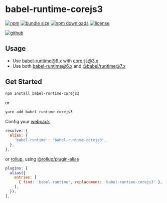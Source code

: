 # babel-runtime-corejs3

[![npm][badge-version]][npm]
[![bundle size][badge-size]][bundlephobia]
[![npm downloads][badge-downloads]][npm]
[![license][badge-license]][license]


[![github][badge-issues]][github]
<!--[![build][badge-build]][travis]-->
<!--[![coverage][badge-coverage]][coveralls]-->

## Usage

* Use [babel-runtime@6.x](https://www.npmjs.com/package/babel-runtime/v/6.26.0) with [core-js@3.x](https://www.npmjs.com/package/core-js/v/3.6.5)
* Use both [babel-runtime@6.x](https://www.npmjs.com/package/babel-runtime/v/6.26.0) and [@babel/runtime@7.x](https://www.npmjs.com/package/@babel/runtime/v/7.10.4)

## Get Started

```sh
npm install babel-runtime-corejs3
```

or

```sh
yarn add babel-runtime-corejs3
```

Config your [webpack](https://www.npmjs.com/package/webpack)

```js
resolve: {
  alias: {
    'babel-runtime': 'babel-runtime-corejs3',
  },
},
```

or [rollup](https://www.npmjs.com/package/rollup), using [@rollup/plugin-alias](https://www.npmjs.com/package/@rollup/plugin-alias)

```js
plugins: [
  alias({
    entries: [
      { find: 'babel-runtime', replacement: 'babel-runtime-corejs3' },
    ],
  }),
],
```

[badge-version]: https://img.shields.io/npm/v/babel-runtime-corejs3.svg
[badge-downloads]: https://img.shields.io/npm/dt/babel-runtime-corejs3.svg
[npm]: https://www.npmjs.com/package/babel-runtime-corejs3

[badge-size]: https://img.shields.io/bundlephobia/minzip/babel-runtime-corejs3.svg
[bundlephobia]: https://bundlephobia.com/result?p=babel-runtime-corejs3

[badge-license]: https://img.shields.io/npm/l/babel-runtime-corejs3.svg
[license]: https://github.com/Cweili/babel-runtime-corejs3/blob/master/LICENSE

[badge-issues]: https://img.shields.io/github/issues/Cweili/babel-runtime-corejs3.svg
[github]: https://github.com/Cweili/babel-runtime-corejs3

[badge-build]: https://img.shields.io/travis/com/Cweili/babel-runtime-corejs3/master.svg
[travis]: https://travis-ci.com/Cweili/babel-runtime-corejs3

[badge-coverage]: https://img.shields.io/coveralls/github/Cweili/babel-runtime-corejs3/master.svg
[coveralls]: https://coveralls.io/github/Cweili/babel-runtime-corejs3?branch=master
